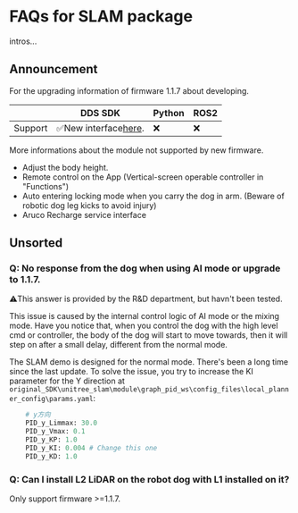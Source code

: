 # FAQs for SLAM package

intros...

## Announcement

For the upgrading information of firmware 1.1.7 about developing.

|         | DDS SDK                                                                                           | Python | ROS2 |
| ------- | ------------------------------------------------------------------------------------------------- | ------ | ---- |
| Support | ✅New interface[here](https://support.unitree.com/home/en/developer/Motion_Services_Interface_V2.0). | ❌     | ❌   |

More informations about the module not supported by new firmware.

* Adjust the body height.
* Remote control on the App (Vertical-screen operable controller in "Functions")
* Auto entering locking mode when you carry the dog in arm. (Beware of robotic dog leg kicks to avoid injury)
* Aruco Recharge service interface


## Unsorted

### Q: No response from the dog when using AI mode or upgrade to 1.1.7.

⚠️This answer is provided by the R&D department, but havn't been tested.

This issue is caused by the internal control logic of AI mode or the mixing mode. Have you notice that, when you control the dog with the high level cmd or controller, the body of the dog will start to move towards, then it will step on after a small delay, different from the normal mode.

The SLAM demo is designed for the normal mode. There's been a long time since the last update. To solve the issue, you try to increase the KI parameter for the Y direction at `original_SDK\unitree_slam\module\graph_pid_ws\config_files\local_planner_config\params.yaml`:

```python
    # y方向
    PID_y_Limmax: 30.0
    PID_y_Vmax: 0.1
    PID_y_KP: 1.0     
    PID_y_KI: 0.004 # Change this one
    PID_y_KD: 1.0
```

### Q: Can I install L2 LiDAR on the robot dog with L1 installed on it?

Only support firmware >=1.1.7.
